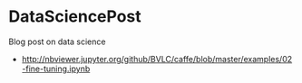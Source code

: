 # DataSciencePost
Blog post on data science

- http://nbviewer.jupyter.org/github/BVLC/caffe/blob/master/examples/02-fine-tuning.ipynb
